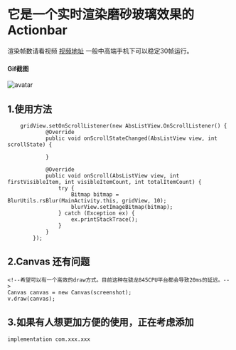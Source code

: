 # 它是一个实时渲染磨砂玻璃效果的Actionbar 
渲染帧数请看视频 [视频地址](https://github.com/xlzhen-940218/BlurActionbar/tree/master/video/screen_recorder.mp4)
一般中高端手机下可以稳定30帧运行。
#### Gif截图
![avatar](https://github.com/xlzhen-940218/BlurActionbar/tree/master/gif/screen.gif)
## 1.使用方法
```
    gridView.setOnScrollListener(new AbsListView.OnScrollListener() {
            @Override
            public void onScrollStateChanged(AbsListView view, int scrollState) {

            }

            @Override
            public void onScroll(AbsListView view, int firstVisibleItem, int visibleItemCount, int totalItemCount) {
                try {
                    Bitmap bitmap = BlurUtils.rsBlur(MainActivity.this, gridView, 10);
                    blurView.setImageBitmap(bitmap);
                } catch (Exception ex) {
                    ex.printStackTrace();
                }
            }
        });
```
## 2.Canvas 还有问题
```
<!--希望可以有一个高效的draw方式。目前这种在骁龙845CPU平台都会导致20ms的延迟。-->
Canvas canvas = new Canvas(screenshot);
v.draw(canvas);
```

## 3.如果有人想更加方便的使用，正在考虑添加
```
implementation com.xxx.xxx
```


